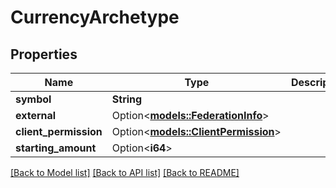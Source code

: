 # CurrencyArchetype

## Properties

Name | Type | Description | Notes
------------ | ------------- | ------------- | -------------
**symbol** | **String** |  | 
**external** | Option<[**models::FederationInfo**](FederationInfo.md)> |  | [optional]
**client_permission** | Option<[**models::ClientPermission**](ClientPermission.md)> |  | [optional]
**starting_amount** | Option<**i64**> |  | [optional]

[[Back to Model list]](../README.md#documentation-for-models) [[Back to API list]](../README.md#documentation-for-api-endpoints) [[Back to README]](../README.md)


